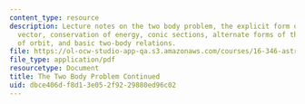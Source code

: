 ```yaml
---
content_type: resource
description: Lecture notes on the two body problem, the explicit form of the velocity
  vector, conservation of energy, conic sections, alternate forms of the equation
  of orbit, and basic two-body relations.
file: https://ol-ocw-studio-app-qa.s3.amazonaws.com/courses/16-346-astrodynamics-fall-2008/dbce406df8d13e052f9229880ed96c02_lec_02.pdf
file_type: application/pdf
resourcetype: Document
title: The Two Body Problem Continued
uid: dbce406d-f8d1-3e05-2f92-29880ed96c02
---
```

